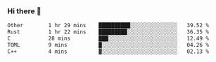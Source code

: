 ### Hi there 👋

<!--
**WShiBin/WShiBin** is a ✨ _special_ ✨ repository because its `README.md` (this file) appears on your GitHub profile.

Here are some ideas to get you started:

- 🔭 I’m currently working on ...
- 🌱 I’m currently learning ...
- 👯 I’m looking to collaborate on ...
- 🤔 I’m looking for help with ...
- 💬 Ask me about ...
- 📫 How to reach me: ...
- 😄 Pronouns: ...
- ⚡ Fun fact: ...
-->

<!--START_SECTION:waka-->

```txt
Other        1 hr 29 mins    ██████████░░░░░░░░░░░░░░░   39.52 %
Rust         1 hr 22 mins    █████████░░░░░░░░░░░░░░░░   36.35 %
C            28 mins         ███░░░░░░░░░░░░░░░░░░░░░░   12.49 %
TOML         9 mins          █░░░░░░░░░░░░░░░░░░░░░░░░   04.26 %
C++          4 mins          ▓░░░░░░░░░░░░░░░░░░░░░░░░   02.13 %
```

<!--END_SECTION:waka-->
